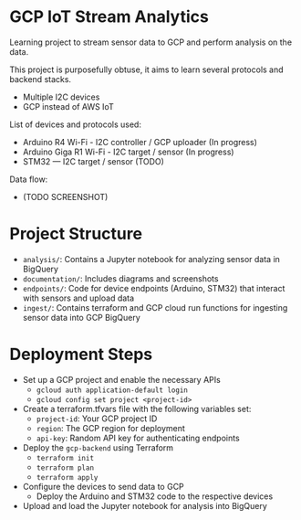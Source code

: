 # GCP IoT Stream Analytics
Learning project to stream sensor data to GCP and perform analysis on the data.

This project is purposefully obtuse, it aims to learn several protocols and backend stacks.
- Multiple I2C devices
- GCP instead of AWS IoT

List of devices and protocols used:
- Arduino R4 Wi-Fi - I2C controller / GCP uploader (In progress)
- Arduino Giga R1 Wi-Fi - I2C target / sensor (In progress)
- STM32 — I2C target / sensor (TODO)

Data flow:
- (TODO SCREENSHOT)

# Project Structure
- `analysis/`: Contains a Jupyter notebook for analyzing sensor data in BigQuery
- `documentation/`: Includes diagrams and screenshots
- `endpoints/`: Code for device endpoints (Arduino, STM32) that interact with sensors and upload data
- `ingest/`: Contains terraform and GCP cloud run functions for ingesting sensor data into GCP BigQuery

# Deployment Steps
- Set up a GCP project and enable the necessary APIs
  - ```gcloud auth application-default login```
  - ```gcloud config set project <project-id>```
- Create a terraform.tfvars file with the following variables set:
  - `project-id`: Your GCP project ID
  - `region`: The GCP region for deployment
  - `api-key`: Random API key for authenticating endpoints
- Deploy the `gcp-backend` using Terraform
  - ```terraform init```
  - ```terraform plan```
  - ```terraform apply```
- Configure the devices to send data to GCP
  - Deploy the Arduino and STM32 code to the respective devices
- Upload and load the Jupyter notebook for analysis into BigQuery